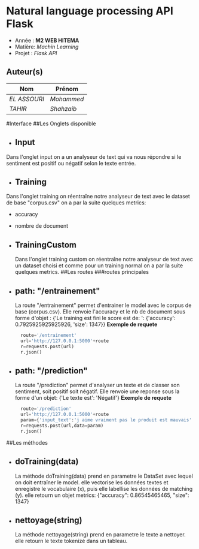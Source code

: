 # Natural language processing API Flask

- Année : **M2 WEB HITEMA**
- Matière: *Machin Learning*
- Projet : *Flask API*

## Auteur(s)

|Nom|Prénom|
|--|--|
*EL ASSOURI* | *Mohammed*|
*TAHIR* | *Shahzaib*|

#Interface
##Les Onglets disponible
-   Input
    -
Dans l'onglet input on a un analyseur de text qui va nous répondre si le sentiment est positif ou 
négatif selon le texte entrée.
-   Training
    -      
Dans l'onglet training on réentraîne notre analyseur de text avec le dataset de base "corpus.csv" on a par la suite quelques metrics:
- accuracy
- nombre de document

- TrainingCustom
    -          
    Dans l'onglet training custom on réentraîne notre analyseur de text avec un dataset choisi 
et comme pour un training normal on a par la suite quelques metrics.
##Les routes
###routes principales
- path: "/entrainement"
    -
    La route "/entrainement" permet d'entrainer le model avec le corpus de base (corpus.csv). 
    Elle renvoie l'accuracy et le nb de document sous forme d'objet : {'Le training est fini le score est de: ': {'accuracy': 0.7925925925925926, 'size': 1347}}
    **Exemple de requete**
    ```python
      route='/entrainement'
      url='http://127.0.0.1:5000'+route
      r=requests.post(url)
      r.json()
    ``` 
- path: "/prediction"
    -
    La route "/prediction" permet d'analyser un texte et de classer son sentiment, soit positif soit négatif.
    Elle renvoie une reponse sous la forme d'un objet: {'Le texte est': 'Négatif'}
    **Exemple de requete**
    ```python
      route='/prediction'
      url='http://127.0.0.1:5000'+route
      param={'input_text':'j aime vraiment pas le produit est mauvais' }
      r=requests.post(url,data=param)
      r.json()
    ```
##Les méthodes
- doTraining(data)
    -
    La méthode doTraining(data) prend en parametre le DataSet avec lequel on doit entraîner le model.
    elle vectorise les données textes et enregistre le vocabulaire (x), puis elle labellise les données de matching (y).
    elle retourn un objet metrics: {"accuracy": 0.86545465465, "size": 1347}
     
- nettoyage(string)
    -
    La méthode nettoyage(string) prend en parametre le texte a nettoyer.
    elle retourn le texte tokenizé dans un tableau.